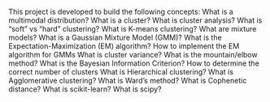 This project is developed to build the following concepts:
    What is a multimodal distribution?
    What is a cluster?
    What is cluster analysis?
    What is “soft” vs “hard” clustering?
    What is K-means clustering?
    What are mixture models?
    What is a Gaussian Mixture Model (GMM)?
    What is the Expectation-Maximization (EM) algorithm?
    How to implement the EM algorithm for GMMs
    What is cluster variance?
    What is the mountain/elbow method?
    What is the Bayesian Information Criterion?
    How to determine the correct number of clusters
    What is Hierarchical clustering?
    What is Agglomerative clustering?
    What is Ward’s method?
    What is Cophenetic distance?
    What is scikit-learn?
    What is scipy?